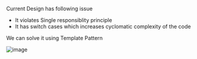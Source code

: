 Current Design has following issue 
  - It violates Single responsiblity principle
  - It has switch cases which increases cyclomatic complexity of the code
  
 We can solve it using Template Pattern

![image](https://user-images.githubusercontent.com/9116508/179925624-ebf5b97c-17f2-4415-8b04-0e4d47ba1860.png)
